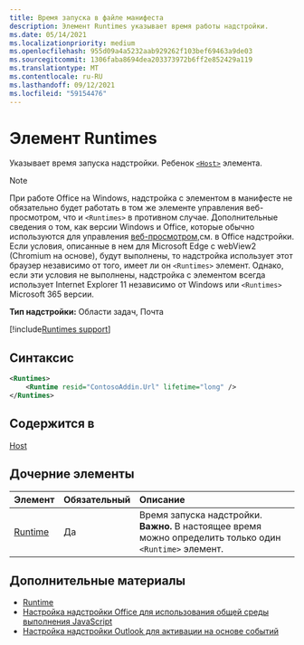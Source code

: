 ```yaml
---
title: Время запуска в файле манифеста
description: Элемент Runtimes указывает время работы надстройки.
ms.date: 05/14/2021
ms.localizationpriority: medium
ms.openlocfilehash: 955d09a4a5232aab929262f103bef69463a9de03
ms.sourcegitcommit: 1306faba8694dea203373972b6ff2e852429a119
ms.translationtype: MT
ms.contentlocale: ru-RU
ms.lasthandoff: 09/12/2021
ms.locfileid: "59154476"
---
```

# <a name="runtimes-element"></a>Элемент Runtimes

Указывает время запуска надстройки. Ребенок [`<Host>`](host.md) элемента.

> [!NOTE]
> При работе Office на Windows, надстройка с элементом в манифесте не обязательно будет работать в том же элементе управления веб-просмотром, что и `<Runtimes>` в противном случае. Дополнительные сведения о том, как версии Windows и Office, которые обычно используются для управления [веб-просмотром,](../../concepts/browsers-used-by-office-web-add-ins.md)см. в Office надстройки. Если условия, описанные в нем для Microsoft Edge с webView2 (Chromium на основе), будут выполнены, то надстройка использует этот браузер независимо от того, имеет ли он `<Runtimes>` элемент. Однако, если эти условия не выполнены, надстройка с элементом всегда использует Internet Explorer 11 независимо от Windows или `<Runtimes>` Microsoft 365 версии.

**Тип надстройки:** Области задач, Почта

[!include[Runtimes support](../../includes/runtimes-note.md)]

## <a name="syntax"></a>Синтаксис

```XML
<Runtimes>
    <Runtime resid="ContosoAddin.Url" lifetime="long" />
</Runtimes>
```

## <a name="contained-in"></a>Содержится в

[Host](host.md)

## <a name="child-elements"></a>Дочерние элементы

|  Элемент |  Обязательный  |  Описание  |
|:-----|:-----|:-----|
| [Runtime](runtime.md) | Да |  Время запуска надстройки. **Важно.** В настоящее время можно определить только один `<Runtime>` элемент. |

## <a name="see-also"></a>Дополнительные материалы

- [Runtime](runtime.md)
- [Настройка надстройки Office для использования общей среды выполнения JavaScript](../../develop/configure-your-add-in-to-use-a-shared-runtime.md)
- [Настройка надстройки Outlook для активации на основе событий](../../outlook/autolaunch.md)
